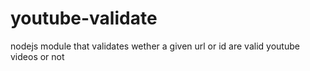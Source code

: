 youtube-validate
================

nodejs module that validates wether a given url or id are valid youtube videos or not
